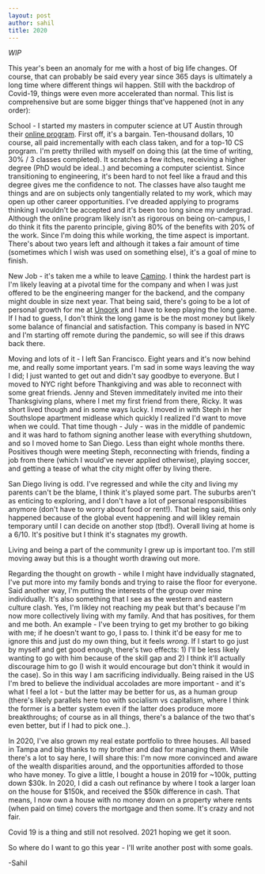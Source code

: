 ```yaml
---
layout: post
author: sahil
title: 2020
---
```


*WIP*

This year's been an anomaly for me with a host of big life changes. Of course, that can probably be said every year since 365 days is ultimately a long time where different things wil happen. Still with the backdrop of Covid-19, things were even more accelerated than normal. This list is comprehensive but are some bigger things that've happened (not in any order):

School - I started my masters in computer science at UT Austin through their [online program](https://www.cs.utexas.edu/graduate-program/masters-program/msonline). First off, it's a bargain. Ten-thousand dollars, 10 course, all paid incrementally with each class taken, and for a top-10 CS program. I'm pretty thrilled with myself on doing this (at the time of writing, 30% / 3 classes completed). It scratches a few itches, receiving a higher degree (PhD would be ideal..) and becoming a computer scientist. Since transitioning to engineering, it's been hard to not feel like a fraud and this degree gives me the confidence to not. The classes have also taught me things and are on subjects only tangentially related to my work, which may open up other career opportunities. I've dreaded applying to programs thinking I wouldn't be accepted and it's been too long since my undergrad. Although the online program likely isn't as rigorous on being on-campus, I do think it fits the parento principle, giving 80% of the benefits with 20% of the work. Since I'm doing this while working, the time aspect is important. There's about two years left and although it takes a fair amount of time (sometimes which I wish was used on something else), it's a goal of mine to finish.

New Job - it's taken me a while to leave [Camino](https://www.camino.ai/). I think the hardest part is I'm likely leaving at a pivotal time for the company and when I was just offered to be the engineering manger for the backend, and the company might double in size next year. That being said, there's going to be a lot of personal growth for me at [Unqork](https://www.unqork.com/) and I have to keep playing the long game. If I had to guess, I don't think the long game is be the most money but likely some balance of financial and satisfaction. This company is based in NYC and I'm starting off remote during the pandemic, so will see if this draws back there.

Moving and lots of it - I left San Francisco. Eight years and it's now behind me, and really some important years. I'm sad in some ways leaving the way I did; I just wanted to get out and didn't say goodbye to everyone. But I moved to NYC right before Thankgiving and was able to reconnect with some great friends. Jenny and Steven immeditately invited me into their Thanksgiving plans, where I met my first friend from there, Ricky. It was short lived though and in some ways lucky. I moved in with Steph in her Southslope apartment midlease which quickly I realized I'd want to move when we could. That time though - July - was in the middle of pandemic and it was hard to fathom signing another lease with everything shutdown, and so I moved home to San Diego. Less than eight whole months there. Positives though were meeting Steph, reconnecting with friends, finding a job from there (which I would've never applied otherwise), playing soccer, and getting a tease of what the city might offer by living there.

San Diego living is odd. I've regressed and while the city and living my parents can't be the blame, I think it's played some part. The suburbs aren't as enticing to exploring, and I don't have a lot of personal responsibilities anymore (don't have to worry about food or rent!). That being said, this only happened because of the global event happening and will likley remain temporary until I can decide on another stop (tbd!). Overall living at home is a 6/10. It's positive but I think it's stagnates my growth.

Living and being a part of the community I grew up is important too. I'm still moving away but this is a thought worth drawing out more.

Regarding the thought on growth - while I might have indvidually stagnated, I've put more into my family bonds and trying to raise the floor for everyone. Said another way, I'm putting the interests of the group over mine individually. It's also something that I see as the western and eastern culture clash. Yes, I'm likley not reaching my peak but that's because I'm now more collectively living with my family. And that has positives, for them and me both. An example - I've been trying to get my brother to go biking with me; if he doesn't want to go, I pass to. I think it'd be easy for me to ignore this and just do my own thing, but it feels *wrong*. If I start to go just by myself and get good enough, there's two effects: 1) I'll be less likely wanting to go with him because of the skill gap and 2) I think it'll actually discourage him to go (I wish it would encourage but don't think it would in the case). So in this way I am sacrificing individually. Being raised in the US I'm bred to believe the individual accolades are more important - and it's what I feel a lot - but the latter may be better for us, as a human group (there's likely parallels here too with socialism vs capitalism, where I think the former is a better system even if the latter does produce more breakthroughs; of course as in all things, there's a balance of the two that's even better, but if I had to pick one..).

In 2020, I've also grown my real estate portfolio to three houses. All based in Tampa and big thanks to my brother and dad for managing them. While there's a lot to say here, I will share this: I'm now more convinced and aware of the wealth disparities around, and the opportunities afforded to those who have money. To give a little, I bought a house in 2019 for ~100k, putting down $30k. In 2020, I did a cash out refinance by where I took a larger loan on the house for $150k, and received the $50k difference in cash. That means, I now own a house with no money down on a property where rents (when paid on time) covers the mortgage and then some. It's crazy and not fair.

Covid 19 is a thing and still not resolved. 2021 hoping we get it soon.

So where do I want to go this year - I'll write another post with some goals.

\-Sahil
